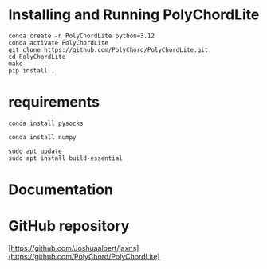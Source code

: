 # Installing and Running PolyChordLite
```
conda create -n PolyChordLite python=3.12
conda activate PolyChordLite
git clone https://github.com/PolyChord/PolyChordLite.git
cd PolyChordLite
make
pip install .
```


# requirements
```
conda install pysocks
```
```
conda install numpy
```
```
sudo apt update
sudo apt install build-essential
```
# Documentation

# GitHub repository
[https://github.com/Joshuaalbert/jaxns](https://github.com/PolyChord/PolyChordLite)
